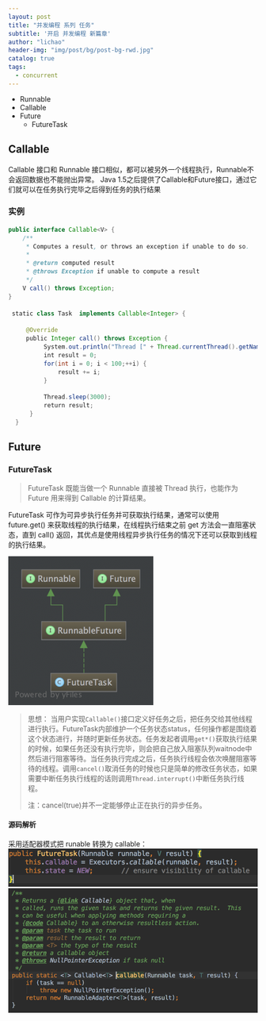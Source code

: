 ```yaml
---
layout: post
title: "并发编程 系列 任务"
subtitle: '开启 并发编程 新篇章'
author: "lichao"
header-img: "img/post/bg/post-bg-rwd.jpg"
catalog: true
tags:
  - concurrent 
---
```


* Runnable
* Callable
* Future
  * FutureTask

## Callable

Callable 接口和 Runnable 接口相似，都可以被另外一个线程执行，Runnable不会返回数据也不能抛出异常。
Java 1.5之后提供了Callable和Future接口，通过它们就可以在任务执行完毕之后得到任务的执行结果

### 实例

```java
public interface Callable<V> {
    /**
     * Computes a result, or throws an exception if unable to do so.
     *
     * @return computed result
     * @throws Exception if unable to compute a result
     */
    V call() throws Exception;
}

 static class Task  implements Callable<Integer> {
 
     @Override
     public Integer call() throws Exception {
          System.out.println("Thread [" + Thread.currentThread().getName() + "] is running");
          int result = 0;
          for(int i = 0; i < 100;++i) {
              result += i;
          }
 
          Thread.sleep(3000);
          return result;
      }
  }
```

## Future

### FutureTask

> FutureTask 既能当做一个 Runnable 直接被 Thread 执行，也能作为 Future 用来得到 Callable 的计算结果。

FutureTask 可作为可异步执行任务并可获取执行结果，通常可以使用 future.get() 来获取线程的执行结果，在线程执行结束之前 get 方法会一直阻塞状态，直到 call() 返回，其优点是使用线程异步执行任务的情况下还可以获取到线程的执行结果。

![jvm](/img/concurrent/48.png)

> 思想： 当用户实现```Callable()```接口定义好任务之后，把任务交给其他线程进行执行。FutureTask内部维护一个任务状态status，任何操作都是围绕着这个状态进行，并随时更新任务状态。任务发起者调用```get*()```获取执行结果的时候，如果任务还没有执行完毕，则会把自己放入阻塞队列waitnode中然后进行阻塞等待。当任务执行完成之后，任务执行线程会依次唤醒阻塞等待的线程。调用```cancel()```取消任务的时候也只是简单的修改任务状态，如果需要中断任务执行线程的话则调用```Thread.interrupt()```中断任务执行线程。
>
> 注：cancel(true)并不一定能够停止正在执行的异步任务。

#### 源码解析

采用适配器模式把 runable 转换为 callable：
![jvm](/img/concurrent/49.png)
![jvm](/img/concurrent/50.png)
